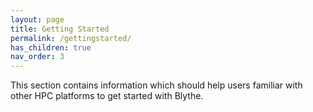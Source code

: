 ```yaml
---
layout: page
title: Getting Started
permalink: /gettingstarted/
has_children: true
nav_order: 3
---
```


This section contains information which should help users familiar with other HPC platforms to get started with Blythe.
